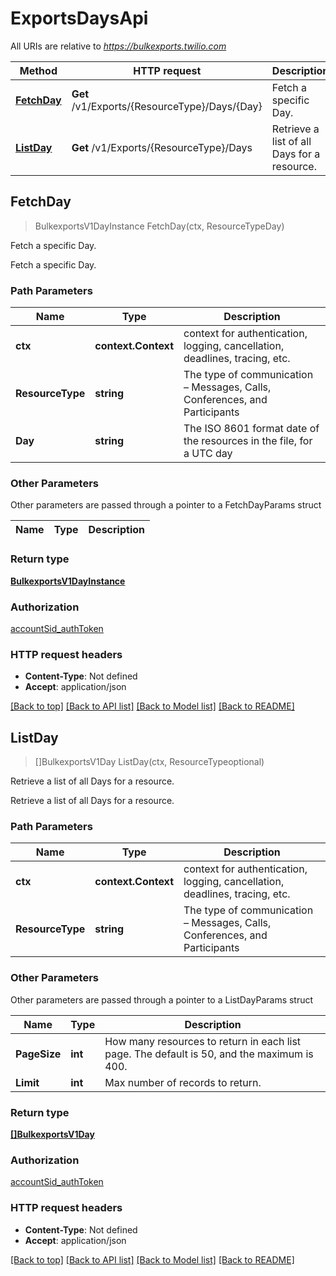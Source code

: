 # ExportsDaysApi

All URIs are relative to *https://bulkexports.twilio.com*

Method | HTTP request | Description
------------- | ------------- | -------------
[**FetchDay**](ExportsDaysApi.md#FetchDay) | **Get** /v1/Exports/{ResourceType}/Days/{Day} | Fetch a specific Day.
[**ListDay**](ExportsDaysApi.md#ListDay) | **Get** /v1/Exports/{ResourceType}/Days | Retrieve a list of all Days for a resource.



## FetchDay

> BulkexportsV1DayInstance FetchDay(ctx, ResourceTypeDay)

Fetch a specific Day.

Fetch a specific Day.

### Path Parameters


Name | Type | Description
------------- | ------------- | -------------
**ctx** | **context.Context** | context for authentication, logging, cancellation, deadlines, tracing, etc.
**ResourceType** | **string** | The type of communication – Messages, Calls, Conferences, and Participants
**Day** | **string** | The ISO 8601 format date of the resources in the file, for a UTC day

### Other Parameters

Other parameters are passed through a pointer to a FetchDayParams struct


Name | Type | Description
------------- | ------------- | -------------

### Return type

[**BulkexportsV1DayInstance**](BulkexportsV1DayInstance.md)

### Authorization

[accountSid_authToken](../README.md#accountSid_authToken)

### HTTP request headers

- **Content-Type**: Not defined
- **Accept**: application/json

[[Back to top]](#) [[Back to API list]](../README.md#documentation-for-api-endpoints)
[[Back to Model list]](../README.md#documentation-for-models)
[[Back to README]](../README.md)


## ListDay

> []BulkexportsV1Day ListDay(ctx, ResourceTypeoptional)

Retrieve a list of all Days for a resource.

Retrieve a list of all Days for a resource.

### Path Parameters


Name | Type | Description
------------- | ------------- | -------------
**ctx** | **context.Context** | context for authentication, logging, cancellation, deadlines, tracing, etc.
**ResourceType** | **string** | The type of communication – Messages, Calls, Conferences, and Participants

### Other Parameters

Other parameters are passed through a pointer to a ListDayParams struct


Name | Type | Description
------------- | ------------- | -------------
**PageSize** | **int** | How many resources to return in each list page. The default is 50, and the maximum is 400.
**Limit** | **int** | Max number of records to return.

### Return type

[**[]BulkexportsV1Day**](BulkexportsV1Day.md)

### Authorization

[accountSid_authToken](../README.md#accountSid_authToken)

### HTTP request headers

- **Content-Type**: Not defined
- **Accept**: application/json

[[Back to top]](#) [[Back to API list]](../README.md#documentation-for-api-endpoints)
[[Back to Model list]](../README.md#documentation-for-models)
[[Back to README]](../README.md)

